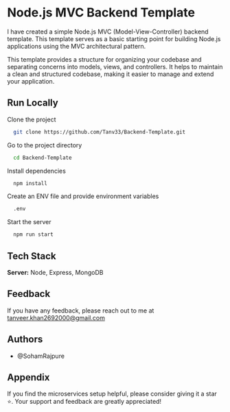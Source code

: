 
# Node.js MVC Backend Template 

I have created a simple Node.js MVC (Model-View-Controller) backend template. This template serves as a basic starting point for building Node.js applications using the MVC architectural pattern.

This template provides a structure for organizing your codebase and separating concerns into models, views, and controllers. It helps to maintain a clean and structured codebase, making it easier to manage and extend your application.




## Run Locally

Clone the project

```bash
  git clone https://github.com/Tanv33/Backend-Template.git
```

Go to the project directory

```bash
  cd Backend-Template
```

Install dependencies

```bash
  npm install
```

Create an ENV file and provide environment variables

```bash
  .env
```
Start the server

```bash
  npm run start
```


## Tech Stack


**Server:** Node, Express, MongoDB 


## Feedback

If you have any feedback, please reach out to me at tanveer.khan2692000@gmail.com


## Authors

- @SohamRajpure






## Appendix


If you find the microservices setup helpful, please consider giving it a star ⭐. Your support and feedback are greatly appreciated!

